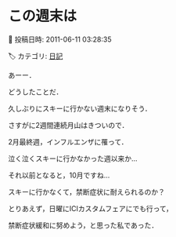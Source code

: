 # この週末は

📅 投稿日時: 2011-06-11 03:28:35

🏷️ カテゴリ: [日記](cc4b5682fb7b8b144980957a978653fb0.md)

あーー．





どうしたことだ．


久しぶりにスキーに行かない週末になりそう．


さすがに2週間連続月山はきついので．





2月最終週，インフルエンザに罹って．


泣く泣くスキーに行かなかった週以来か…


それ以前となると，10月ですね…





スキーに行かなくて，禁断症状に耐えられるのか？





とりあえず，日曜にICIカスタムフェアにでも行って，


禁断症状緩和に努めよう，と思った私であった．

